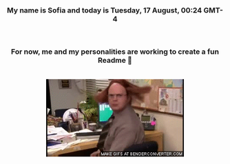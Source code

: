 


<div align="center">
<h3 >My name is Sofia and today is Tuesday, 17 August, 00:24 GMT-4</h3><br>
<h3 >For now, me and my personalities are working to create a fun Readme 👋
</h3><br>
<img src='img/dwight.gif' alt='working...'/>
</div>

